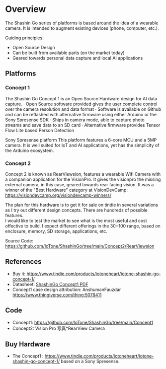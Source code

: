# Overview

The Shashin Go series of platforms is based around the idea of a wearable camera.  It is intended to augment existing devices (phone, computer, etc.).

Guiding principles:
- Open Source Design
- Can be built from available parts (on the market today)
- Geared towards personal data capture and local AI applications


## Platforms

### Concept 1

The Shashin Go Concept 1 is an Open Source Hardware design for AI data capture.
· Open Source software provided gives the user complete control over the camera resolution and data format
· Software is available on Github and can be reflashed with alternative firmware using either Arduino or the Sony Spresense SDK
· Ships in camera mode, able to capture photo streams and save data to an SD card
· Alternative firmware provides Tensor Flow Lite based Person Detection

Sony Spresense platform 
This platform features a 6-core MCU and a 5MP camera.  It is well suited for IoT and AI applications, yet has the simplicity of the Arduino ecosystem.

### Concept 2

Concept 2 is known as RearViewsion, features a wearable Wifi Camera with a companion application for the VisionPro.   It gives the visionpro the missing external camera, in this case, geared towards rear facing vision.
It was a winner of the "Best Hardware" category at VisionDevCamp: https://visiondevcamp.org/visiondevcamp-winners/

The plan for this hardware is to get it for sale on tindie in several variations as I try out different design concepts.  There are hundreds of possible features.  
I would like to test the market to see what is the most useful and cost offective to build.  I expect different offerings in the $30-$100 range, based on enclosure,
memory, SD storage, applications, etc.

Source Code: https://github.com/IoTone/ShashinGo/tree/main/Concept2/RearViewsion

## References

- Buy it: https://www.tindie.com/products/iotoneheart/iotone-shashin-go-concept-1/
- Datasheet: [ShashinGo Concept1 PDF](https://d3s5r33r268y59.cloudfront.net/datasheets/33639/2024-02-07-10-08-35/IoTone_Datasheet_ShashinGo_Concept1.pdf)
- Concept1 case design attribution: AnshumanFauzdar https://www.thingiverse.com/thing:5078411 

## Code

- Concept1: https://github.com/IoTone/ShashinGo/tree/main/Concept1
- Concept2: Vision Pro 写真*RearView Camera

## Buy Hardware

- The Concept1 : https://www.tindie.com/products/iotoneheart/iotone-shashin-go-concept-1/ based on a Sony Spresense.

